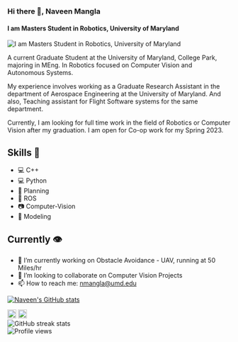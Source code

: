 ### Hi there 👋, Naveen Mangla
#### I am Masters Student in Robotics, University of Maryland
![I am Masters Student in Robotics, University of Maryland](https://media-exp1.licdn.com/dms/image/C4E16AQHHYmO4iVJWzw/profile-displaybackgroundimage-shrink_350_1400/0/1636211618780?e=1670457600&v=beta&t=xbk-FfU45Cwi7Fos2JBkRSvqUvz1DsQQ1n-xBEranIM)

A current Graduate Student at the University of Maryland, College Park, majoring in MEng. In Robotics focused on Computer Vision and Autonomous Systems.

My experience involves working as a Graduate Research Assistant in the department of Aerospace Engineering at the University of Maryland. And also, Teaching assistant for Flight Software systems for the same department.

Currently, I am looking for full time work in the field of Robotics or Computer Vision after my graduation. I am open for Co-op work for my Spring 2023.

## Skills 🦾
- 💻 C++ 
- 💻 Python 
- 🤔 Planning 
- 🤖 ROS 
- 📷 Computer-Vision
- 🚙 Modeling

## Currently 👁️
- 🔭 I’m currently working on Obstacle Avoidance - UAV, running at 50 Miles/hr 
- 👯 I’m looking to collaborate on Computer Vision Projects  
- 📫 How to reach me: nmangla@umd.edu 

[![Naveen's GitHub stats](https://github-readme-stats.vercel.app/api?username=nvnmangla)](https://github.com/nvnmangla/github-readme-stats)

[<img src='https://cdn.jsdelivr.net/npm/simple-icons@3.0.1/icons/github.svg' alt='github' height='20'>](https://github.com/https://github.com/nvnmangla)  [<img src='https://cdn.jsdelivr.net/npm/simple-icons@3.0.1/icons/linkedin.svg' alt='linkedin' height='20'>](https://www.linkedin.com/in/https://www.linkedin.com/in/naveen-mangla-68a516172//)  
![GitHub streak stats](https://github-readme-streak-stats.herokuapp.com/?user=nvnmangla)  
![Profile views](https://gpvc.arturio.dev/https://github.com/nvnmangla)  

<!---
nvnmangla/nvnmangla is a ✨ special ✨ repository because its `README.md` (this file) appears on your GitHub profile.
You can click the Preview link to take a look at your changes.
--->
